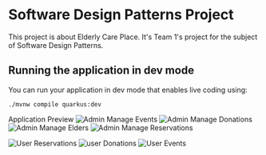 # Software Design Patterns Project

This project is about Elderly Care Place. 
It's Team 1's project for the subject of Software Design Patterns.

## Running the application in dev mode

You can run your application in dev mode that enables live coding using:

```shell script
./mvnw compile quarkus:dev
```


Application Preview
![Admin Manage Events](https://github.com/user-attachments/assets/48cc30f4-2f1d-44bc-8a4d-0b682c40b6b2)
![Admin Manage Donations](https://github.com/user-attachments/assets/618233c1-535d-4dc8-8eb5-6fcf03aacbfd)
![Admin Manage Elders](https://github.com/user-attachments/assets/0add0f2d-e7d5-41fe-8560-576afd12ee69)
![Admin Manage Reservations](https://github.com/user-attachments/assets/af481a1f-db13-494b-800f-3cc3c28f9343)

![User Reservations](https://github.com/user-attachments/assets/850754da-5a2d-4218-9d7a-bc3549b4a095)
![user Donations](https://github.com/user-attachments/assets/1ef2256e-1e0f-4ae3-90f5-0a0e58eba995)
![User Events](https://github.com/user-attachments/assets/667122c9-906e-4349-a46b-5a2803269f3f)
